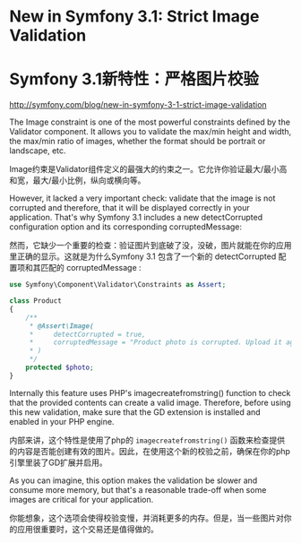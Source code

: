 # New in Symfony 3.1: Strict Image Validation
# Symfony 3.1新特性：严格图片校验

http://symfony.com/blog/new-in-symfony-3-1-strict-image-validation

The Image constraint is one of the most powerful constraints defined by the Validator component. It allows you to validate the max/min height and width, the max/min ratio of images, whether the format should be portrait or landscape, etc.

Image约束是Validator组件定义的最强大的约束之一。它允许你验证最大/最小高和宽，最大/最小比例，纵向或横向等。

However, it lacked a very important check: validate that the image is not corrupted and therefore, that it will be displayed correctly in your application. That's why Symfony 3.1 includes a new detectCorrupted configuration option and its corresponding corruptedMessage:

然而，它缺少一个重要的检查：验证图片到底破了没，没破，图片就能在你的应用里正确的显示。这就是为什么Symfony 3.1 包含了一个新的 detectCorrupted 配置项和其匹配的 corruptedMessage :

```php
use Symfony\Component\Validator\Constraints as Assert;

class Product
{
    /**
     * @Assert\Image(
     *     detectCorrupted = true,
     *     corruptedMessage = "Product photo is corrupted. Upload it again."
     * )
     */
    protected $photo;
}
```

Internally this feature uses PHP's imagecreatefromstring() function to check that the provided contents can create a valid image. Therefore, before using this new validation, make sure that the GD extension is installed and enabled in your PHP engine.

内部来讲，这个特性是使用了php的 `imagecreatefromstring()` 函数来检查提供的内容是否能创建有效的图片。因此，在使用这个新的校验之前，确保在你的php引擎里装了GD扩展并启用。

As you can imagine, this option makes the validation be slower and consume more memory, but that's a reasonable trade-off when some images are critical for your application.

你能想象，这个选项会使得校验变慢，并消耗更多的内存。但是，当一些图片对你的应用很重要时，这个交易还是值得做的。
